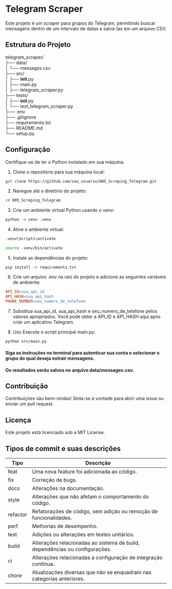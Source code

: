 # Telegram Scraper

Este projeto é um scraper para grupos do Telegram, permitindo buscar mensagens dentro de um intervalo de datas e salvá-las em um arquivo CSV.

## Estrutura do Projeto



telegram_scraper/</br>
├── data/</br>
│   └── messages.csv</br>
├── src/</br>
│   ├── __init__.py</br>
│   ├── main.py </br>
│   ├── telegram_scraper.py</br>
├── tests/</br>
│   ├── __init__.py</br>
│   └── test_telegram_scraper.py</br>
├── .env</br>
├── .gitignore</br>
├── requirements.txt</br>
├── README.md</br>
└── setup.py</br>



## Configuração
Certifique-se de ter o Python instalado em sua máquina.

1. Clone o repositório para sua máquina local:
```bash
git clone https://github.com/seu_usuario/005_Screping_Telegram.git
```

2. Navegue até o diretório do projeto:
```bash
cd 005_Screping_Telegram
```

3. Crie um ambiente virtual Python usando o venv:
```bash
python -m venv .venv
```

4. Ative o ambiente virtual:
```bash Windows
.venv\Scripts\activate
```
```bash Linux
source .venv/bin/activate
```

5. Instale as dependências do projeto:
```basic
pip install -r requirements.txt
```

6. Crie um arquivo .env na raiz do projeto e adicione as seguintes variáveis de ambiente:
```makefile
API_ID=sua_api_id
API_HASH=sua_api_hash
PHONE_NUMBER=seu_numero_de_telefone
```

7. Substitua sua_api_id, sua_api_hash e seu_numero_de_telefone pelos valores apropriados. Você pode obter a API_ID e API_HASH aqui após criar um aplicativo Telegram.

8. Uso
Execute o script principal main.py:

```bash
python src/main.py
```

#### Siga as instruções no terminal para autenticar sua conta e selecionar o grupo do qual deseja extrair mensagens.

#### Os resultados serão salvos no arquivo data/messages.csv.

## Contribuição
Contribuições são bem-vindas! Sinta-se à vontade para abrir uma issue ou enviar um pull request.

## Licença
Este projeto está licenciado sob a MIT License.


## Tipos de commit e suas descrições
| Tipo       | Descrição                                                              |
|------------|------------------------------------------------------------------------|
| feat       | Uma nova feature foi adicionada ao código.                             |
| fix        | Correção de bugs.                                                      |
| docs       | Alterações na documentação.                                            |
| style      | Alterações que não afetam o comportamento do código.                   |
| refactor   | Refatorações de código, sem adição ou remoção de funcionalidades.      |
| perf       | Melhorias de desempenho.                                               |
| test       | Adições ou alterações em testes unitários.                            |
| build      | Alterações relacionadas ao sistema de build, dependências ou configurações. |
| ci         | Alterações relacionadas a configuração de integração contínua.        |
| chore      | Atualizações diversas que não se enquadram nas categorias anteriores.  |
